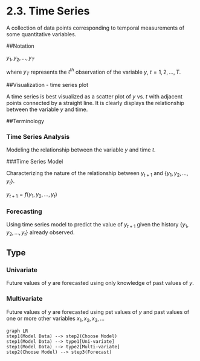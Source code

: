 # 2.3. Time Series

A collection of data points corresponding to temporal measurements of some quantitative variables.

##Notation

${y_1, y_2, ..., y_T}$

where $y_T$ represents the $t^{th}$ observation of the variable $y$, $t = 1, 2, ..., T$.

##Visualization - time series plot

A time series is best visualized as a scatter plot of $y$ vs. $t$ with adjacent points connected by a straight line. It is clearly displays the relationship between the variable $y$ and time.

##Terminology

### Time Series Analysis

Modeling the relationship between the variable $y$ and time $t$.

###Time Series Model

Characterizing the nature of the relationship between $y_{t+1}$ and {$y_1, y_2, ..., y_t$}.

$y_{t+1}=f(y_1, y_2, ..., y_t)$

### Forecasting

Using time series model to predict the value of $y_{t+1}$ given the history {$y_1, y_2, ..., y_t$} already observed.

## Type

### Univariate

Future values of $y$ are forecasted using only knowledge of past values of $y$.

### Multivariate

Future values of $y$ are forecasted using pst values of $y$ and past values of one or more other variables $x_1, x_2, x_3, ...$

```mermaid
graph LR
step1(Model Data) --> step2(Choose Model)
step1(Model Data) --> type1[Uni-variate]
step1(Model Data) --> type2[Multi-variate]
step2(Choose Model) --> step3(Forecast)

```

